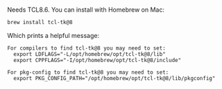 # 

Needs TCL8.6. You can install with Homebrew on Mac:

```sh
brew install tcl-tk@8
```

Which prints a helpful message:
```
For compilers to find tcl-tk@8 you may need to set:
  export LDFLAGS="-L/opt/homebrew/opt/tcl-tk@8/lib"
  export CPPFLAGS="-I/opt/homebrew/opt/tcl-tk@8/include"

For pkg-config to find tcl-tk@8 you may need to set:
  export PKG_CONFIG_PATH="/opt/homebrew/opt/tcl-tk@8/lib/pkgconfig"
```